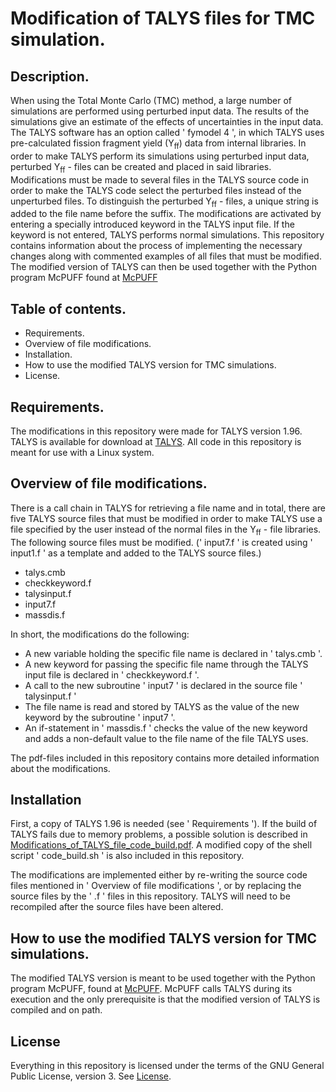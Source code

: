 # Modification of TALYS files for TMC simulation.


## Description.


When using the Total Monte Carlo (TMC) method, a large number of simulations are performed using perturbed input data. The results of the simulations give an estimate of the effects of uncertainties in the input data. The TALYS software has an option called ' fymodel 4 ', in which TALYS uses pre-calculated fission fragment yield (Y<sub>ff</sub>) data from internal libraries. In order to make TALYS perform its simulations using perturbed input data, perturbed Y<sub>ff</sub> - files can be created and placed in said libraries. Modifications must be made to several files in the TALYS source code in order to make the TALYS code select the perturbed files instead of the unperturbed files. To distinguish the perturbed Y<sub>ff</sub> - files, a unique string is added to the file name before the suffix. The modifications are activated by entering a specially introduced keyword in the TALYS input file. If the keyword is not entered, TALYS performs normal simulations. This repository contains information about the process of implementing the necessary changes along with commented examples of all files that must be modified. The modified version of TALYS can then be used together with the Python program McPUFF found at [McPUFF](https://github.com/UPTEC-F-23065/McPUFF.git)

## Table of contents.


- Requirements.
- Overview of file modifications.
- Installation.
- How to use the modified TALYS version for TMC simulations.
- License.

## Requirements.

The modifications in this repository were made for TALYS version 1.96. TALYS is available for download at [TALYS](https://tendl.web.psi.ch/tendl_2021/talys.html).
All code in this repository is meant for use with a Linux system.

## Overview of file modifications.

There is a call chain in TALYS for retrieving a file name and in total, there are five TALYS source files that must be modified in order to make TALYS use a file specified by the user instead of the normal files in the Y<sub>ff</sub> - file libraries. The following source files must be modified. (' input7.f ' is created using ' input1.f ' as a template and added to the TALYS source files.)
- talys.cmb
- checkkeyword.f
- talysinput.f
- input7.f
- massdis.f

In short, the modifications do the following: 
- A new variable holding the specific file name is declared in ' talys.cmb '.
- A new keyword for passing the specific file name through the TALYS input file is declared in ' checkkeyword.f '.
- A call to the new subroutine ' input7 ' is declared in the source file ' talysinput.f '
- The file name is read and stored by TALYS as the value of the new keyword by the subroutine ' input7 '.
- An if-statement in ' massdis.f ' checks the value of the new keyword and adds a non-default value to the file name of the file TALYS uses.

The pdf-files included in this repository contains more detailed information about the modifications.

## Installation


First, a copy of TALYS 1.96 is needed (see ' Requirements '). If the build of TALYS fails due to memory problems, a possible solution is described in [Modifications_of_TALYS_file_code_build.pdf](https://github.com/UPTEC-F-23065/Modification_of_TALYS_for_TMC_simulation/blob/98d5790383ec52ea00d25e0fff205429880d593f/Modifications_of_TALYS_file_code_build.pdf). A modified copy of the shell script ' code_build.sh ' is also included in this repository.

The modifications are implemented either by re-writing the source code files mentioned in ' Overview of file modifications ', or by replacing the source files by the ' .f ' files in this repository. TALYS will need to be recompiled after the source files have been altered.

## How to use the modified TALYS version for TMC simulations.


The modified TALYS version is meant to be used together with the Python program McPUFF, found at [McPUFF](https://github.com/UPTEC-F-23065/McPUFF.git). McPUFF calls TALYS during its execution and the only prerequisite is that the modified version of TALYS is compiled and on path.

## License


Everything in this repository is licensed under the terms of the GNU General
Public License, version 3. See [License](https://github.com/UPTEC-F-23065/Modification_of_TALYS_for_TMC_simulation/blob/0e362615d513a9d40d9e6bad77ce465fc0009aed/LICENSE).




  

  



